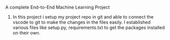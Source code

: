 A complete End-to-End Machine Learning Project

1) In this project i setup my project repo in git and able to connect the vscode to git to make the changes in the files easily. I established various files like setup.py, requirements.txt to get the packages installed on their own.

